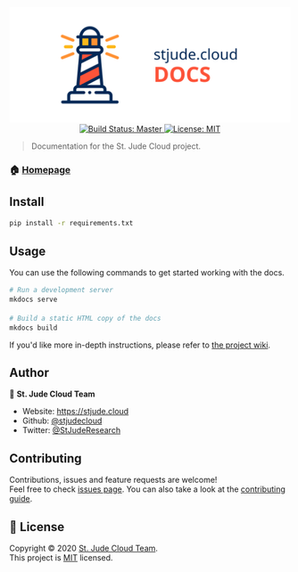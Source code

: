 <p align="center">
  <a href=""><img src="./docs/docs-banner-lighthouse.svg" width="850" title="St. Jude Cloud Workflows"></a>
  <a href="https://travis-ci.org/stjudecloud/docs" target="_blank">
    <img alt="Build Status: Master" src="https://travis-ci.org/stjudecloud/docs.svg?branch=master" />
  </a>
  <a href="https://github.com/stjudecloud/docs/blob/master/LICENSE.md" target="_blank">
    <img alt="License: MIT" src="https://img.shields.io/badge/License-MIT-yellow.svg" />
  </a>
</p>

> Documentation for the St. Jude Cloud project.

### 🏠 [Homepage](https://stjude.cloud/docs)

## Install

```sh
pip install -r requirements.txt
```

## Usage

You can use the following commands to get started working with the docs.

```sh
# Run a development server
mkdocs serve

# Build a static HTML copy of the docs
mkdocs build
```

If you'd like more in-depth instructions, please refer to [the project wiki](https://github.com/stjudecloud/docs/wiki/Getting-Started).

## Author

👤 **St. Jude Cloud Team**

* Website: https://stjude.cloud
* Github: [@stjudecloud](https://github.com/stjudecloud)
* Twitter: [@StJudeResearch](https://twitter.com/StJudeResearch)

## Contributing

Contributions, issues and feature requests are welcome!<br />Feel free to check [issues page](https://github.com/stjudecloud/docs/issues). You can also take a look at the [contributing guide](https://github.com/stjudecloud/docs/blob/master/CONTRIBUTING.md).


## 📝 License

Copyright © 2020 [St. Jude Cloud Team](https://github.com/stjudecloud).<br />
This project is [MIT](https://github.com/stjudecloud/docs/blob/master/LICENSE.md) licensed.